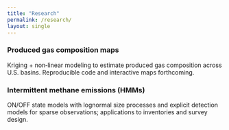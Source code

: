 ```yaml
---
title: "Research"
permalink: /research/
layout: single
---
```


### Produced gas composition maps
Kriging + non‑linear modeling to estimate produced gas composition across U.S. basins. Reproducible code and interactive maps forthcoming.

### Intermittent methane emissions (HMMs)
ON/OFF state models with lognormal size processes and explicit detection models for sparse observations; applications to inventories and survey design.